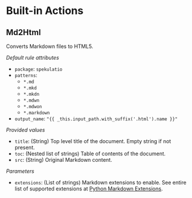 
# Built-in Actions

## Md2Html

Converts Markdown files to HTML5.

_Default rule attributes_

* `package`: `spekulatio`
* `patterns`:
    * `*.md`
    * `*.mkd`
    * `*.mkdn`
    * `*.mdwn`
    * `*.mdwon`
    * `*.markdown`
* `output_name`: `"{{ _this.input_path.with_suffix('.html').name }}"`

_Provided values_

* `title`: (String) Top level title of the document. Empty string if not present.
* `toc`: (Nested list of strings) Table of contents of the document.
* `src`: (String) Original Markdown content.

_Parameters_

* `extensions`: (List of strings) Markdown extensions to enable. See entire list
  of supported extensions at [Python Markdown
  Extensions](https://python-markdown.github.io/extensions/).
